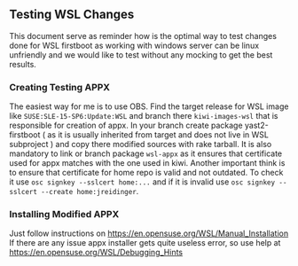 ## Testing WSL Changes

This document serve as reminder how is the optimal way to test changes done for WSL firstboot as working with
windows server can be linux unfriendly and we would like to test without any mocking to get the best results.

### Creating Testing APPX

The easiest way for me is to use OBS. Find the target release for WSL image like `SUSE:SLE-15-SP6:Update:WSL`
and branch there `kiwi-images-wsl` that is responsible for creation of appx. In your branch create package
yast2-firstboot ( as it is usually inherited from target and does not live in WSL subproject ) and copy there
modified sources with rake tarball. It is also mandatory to link or branch package `wsl-appx` as it ensures
that certificate used for appx matches with the one used in kiwi.
Another important think is to ensure that certificate for home repo is valid and not outdated. To check it use
`osc signkey --sslcert home:...` and if it is invalid use `osc signkey --sslcert --create home:jreidinger`.

### Installing Modified APPX

Just follow instructions on https://en.opensuse.org/WSL/Manual_Installation
If there are any issue appx installer gets quite useless error, so use help at https://en.opensuse.org/WSL/Debugging_Hints
